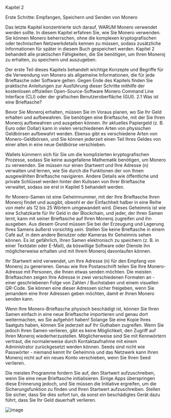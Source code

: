 Kapitel 2

Erste Schritte: Empfangen, Speichern und Senden von Monero

Das letzte Kapitel konzentrierte sich darauf, WARUM Monero verwendet werden sollte. In diesem Kapitel erfahren Sie, wie Sie Monero verwenden. Sie können Monero beherrschen, ohne die komplexen kryptografischen oder technischen Netzwerkdetails kennen zu müssen, sodass zusätzliche Informationen für später in diesem Buch gespeichert werden. Kapitel 2 behandelt alle praktischen Fähigkeiten, die Sie benötigen, um Ihren Moneroj zu erhalten, zu speichern und auszugeben.

Der erste Teil dieses Kapitels behandelt wichtige Konzepte und Begriffe für die Verwendung von Monero als allgemeine Informationen, die für jede Brieftasche oder Software gelten. Gegen Ende des Kapitels finden Sie praktische Anleitungen zur Ausführung dieser Schritte mithilfe der kostenlosen offiziellen Open-Source-Software Monero Command Line Interface (CLI) oder der grafischen Benutzeroberfläche (GUI).
2.1 Was ist eine Brieftasche?

Bevor Sie Moneroj erhalten, müssen Sie im Voraus planen, wo Sie Ihr Geld erhalten und aufbewahren. Sie benötigen eine Brieftasche, mit der Sie Ihren Moneroj aufbewahren und ausgeben können. Ihr aktuelles Papiergeld (z. B. Euro oder Dollar) kann in vielen verschiedenen Arten von physischen Geldbörsen aufbewahrt werden. Ebenso gibt es verschiedene Arten von Monero-Geldbörsen, und Sie können jederzeit einen Teil Ihres Geldes von einer alten in eine neue Geldbörse verschieben.

Wallets kümmern sich für Sie um die komplizierten kryptografischen Prozesse, sodass Sie keine ausgefallene Mathematik benötigen, um Monero zu verwenden. Sie müssen nur einen Startwert und Ihre Adresse (n) verwalten und lernen, wie Sie durch die Funktionen der von Ihnen ausgewählten Brieftasche navigieren. Andere Details wie öffentliche und private Schlüssel werden hinter den Kulissen von Ihrer Brieftasche verwaltet, sodass sie erst in Kapitel 5 behandelt werden.

Ihr Monero-Samen ist eine Geheimnummer, mit der Ihre Brieftasche Ihren Moneroj findet und ausgibt, obwohl er der Einfachheit halber in eine Reihe von mehr als 12 bis 25 Wörtern umgewandelt wird. Dieses Geheimnis ist wie eine Schatzkarte für Ihr Geld in der Blockchain, und jeder, der Ihren Samen lernt, kann mit seiner Brieftasche auf Ihren Moneroj zugreifen und ihn ausgeben. Aus diesem Grund müssen Sie bei der Erzeugung und Lagerung Ihres Samens äußerst vorsichtig sein. Stellen Sie keine Brieftasche in einem Café auf, in dem andere Benutzer oder Kameras Ihr Geheimnis sehen können. Es ist gefährlich, Ihren Samen elektronisch zu speichern (z. B. in einer Textdatei oder E-Mail), da böswillige Software oder Dienste ihn möglicherweise erhalten und mit Ihrem Moneroj davonlaufen können.

Ihr Startwert wird verwendet, um Ihre Adresse (n) für den Empfang von Moneroj zu generieren. Genau wie Ihre Postanschrift teilen Sie Ihre Monero-Adresse mit Personen, die Ihnen etwas senden möchten. Die meisten Brieftaschen zeigen Ihre Adresse in zwei verschiedenen Formaten an - einer geschriebenen Folge von Zahlen / Buchstaben und einem visuellen QR-Code. Sie können eine dieser Adressen sicher freigeben, wenn Sie jemandem eine Ihrer Adressen geben möchten, damit er Ihnen Monero senden kann.

Wenn Ihre Monero-Brieftasche physisch beschädigt ist, können Sie Ihren Samen einfach in eine neue Brieftasche importieren und genau dort weitermachen, wo Sie aufgehört haben! Solange Sie eine Kopie Ihres Saatguts haben, können Sie jederzeit auf Ihr Guthaben zugreifen. Wenn Sie jedoch Ihren Samen verlieren, gibt es keine Möglichkeit, den Zugriff auf Ihren Moneroj wiederherzustellen. Möglicherweise sind Sie mit Kennwörtern vertraut, die normalerweise durch Kontaktaufnahme mit einem Administrator zurückgesetzt werden können. Seeds sind nicht wie Passwörter - niemand kennt Ihr Geheimnis und das Netzwerk kann Ihren Moneroj nicht auf ein neues Konto verschieben, wenn Sie Ihren Seed verlieren.

Die meisten Programme fordern Sie auf, den Startwert aufzuschreiben, wenn Sie eine neue Brieftasche initialisieren. Einige Apps überspringen diese Erinnerung jedoch, und Sie müssen die Initiative ergreifen, um die Sicherungsfunktion zu finden und Ihren Startwert aufzuschreiben. Stellen Sie sicher, dass Sie dies sofort tun, da sonst ein beschädigtes Gerät dazu führt, dass Sie Ihr Geld dauerhaft verlieren. 

![image](https://raw.githubusercontent.com/monerobook/monerobook/master/resources/img/mm-c02i01%20wallet.png)
 
